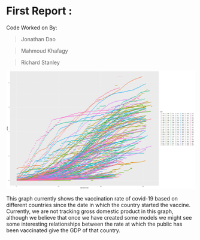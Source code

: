 # First Report :

Code Worked on By:

> Jonathan Dao

> Mahmoud Khafagy

> Richard Stanley

![our first graph](https://github.com/OkaiDao/CPSC375-Project/raw/main/images/vac_data.png)

This graph currently shows the vaccination rate of covid-19 based on different countries since the date in which the country started the vaccine.  Currently, we are not tracking gross domestic product in this graph, although we believe that once we have created some models we might see some interesting relationships between the rate at which the public has been vaccinated give the GDP of that country.  